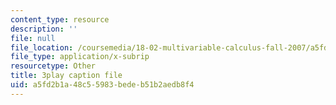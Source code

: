 ```yaml
---
content_type: resource
description: ''
file: null
file_location: /coursemedia/18-02-multivariable-calculus-fall-2007/a5fd2b1a48c55983bedeb51b2aedb8f4_phk05iSMezA.vtt
file_type: application/x-subrip
resourcetype: Other
title: 3play caption file
uid: a5fd2b1a-48c5-5983-bede-b51b2aedb8f4
---
```

